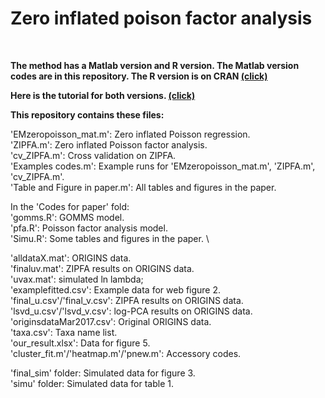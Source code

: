 # Zero inflated poison factor analysis

<br>

**The method has a Matlab version and R version. The Matlab version codes are in this repository. The R version is on CRAN [(click)](https://cran.rstudio.com/web/packages/ZIPFA/index.html)**

**Here is the tutorial for both versions. [(click)](https://cran.rstudio.com/web/packages/ZIPFA/index.html)**

**This repository contains these files:**

'EMzeropoisson_mat.m': Zero inflated Poisson regression.\
'ZIPFA.m': Zero inflated Poisson factor analysis. \
'cv_ZIPFA.m': Cross validation on ZIPFA.\
'Examples codes.m': Example runs for 'EMzeropoisson_mat.m', 'ZIPFA.m', 'cv_ZIPFA.m'.\
'Table and Figure in paper.m': All tables and figures in the paper. 

In the 'Codes for paper' fold:\
'gomms.R': GOMMS model.\
'pfa.R': Poisson factor analysis model.\
'Simu.R': Some tables and figures in the paper. \

'alldataX.mat': ORIGINS data.\
'finaluv.mat': ZIPFA results on ORIGINS data.\
'uvax.mat': simulated ln lambda;\
'examplefitted.csv': Example data for web figure 2.\
'final_u.csv'/'final_v.csv': ZIPFA results on ORIGINS data.\
'lsvd_u.csv'/'lsvd_v.csv': log-PCA results on ORIGINS data.\
'originsdataMar2017.csv': Original ORIGINS data.\
'taxa.csv': Taxa name list.\
'our_result.xlsx': Data for figure 5.\
'cluster_fit.m'/'heatmap.m'/'pnew.m': Accessory codes. 

'final_sim' folder: Simulated data for figure 3.\
'simu' folder: Simulated data for table 1.
   

